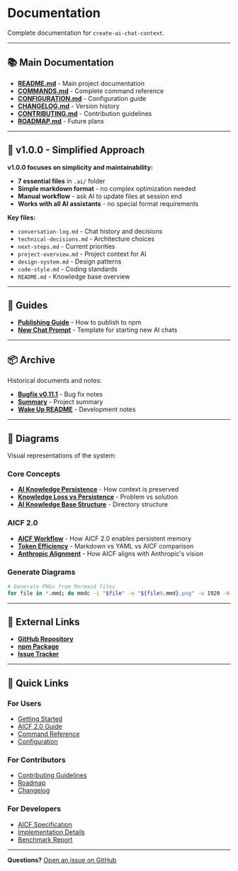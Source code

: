 # Documentation

Complete documentation for `create-ai-chat-context`.

---

## 📚 Main Documentation

- **[README.md](../README.md)** - Main project documentation
- **[COMMANDS.md](../COMMANDS.md)** - Complete command reference
- **[CONFIGURATION.md](../CONFIGURATION.md)** - Configuration guide
- **[CHANGELOG.md](../CHANGELOG.md)** - Version history
- **[CONTRIBUTING.md](../CONTRIBUTING.md)** - Contribution guidelines
- **[ROADMAP.md](../ROADMAP.md)** - Future plans

---

## 🎯 v1.0.0 - Simplified Approach

**v1.0.0 focuses on simplicity and maintainability:**

- **7 essential files** in `.ai/` folder
- **Simple markdown format** - no complex optimization needed
- **Manual workflow** - ask AI to update files at session end
- **Works with all AI assistants** - no special format requirements

**Key files:**

- `conversation-log.md` - Chat history and decisions
- `technical-decisions.md` - Architecture choices
- `next-steps.md` - Current priorities
- `project-overview.md` - Project context for AI
- `design-system.md` - Design patterns
- `code-style.md` - Coding standards
- `README.md` - Knowledge base overview

---

## 📖 Guides

- **[Publishing Guide](./guides/PUBLISH_GUIDE.md)** - How to publish to npm
- **[New Chat Prompt](./guides/NEW_CHAT_PROMPT.md)** - Template for starting new AI chats

---

## 📦 Archive

Historical documents and notes:

- **[Bugfix v0.11.1](./archive/BUGFIX-v0.11.1.md)** - Bug fix notes
- **[Summary](./archive/SUMMARY.md)** - Project summary
- **[Wake Up README](./archive/WAKE-UP-README.md)** - Development notes

---

## 🎨 Diagrams

Visual representations of the system:

### Core Concepts

- **[AI Knowledge Persistence](./01_ai-knowledge-persistence.png)** - How context is preserved
- **[Knowledge Loss vs Persistence](./02_knowledge-loss-vs-persistence.png)** - Problem vs solution
- **[AI Knowledge Base Structure](./03_ai-knowledge-base-structure.png)** - Directory structure

### AICF 2.0

- **[AICF Workflow](./04_aicf-workflow.png)** - How AICF 2.0 enables persistent memory
- **[Token Efficiency](./05_token-efficiency.png)** - Markdown vs YAML vs AICF comparison
- **[Anthropic Alignment](./06_anthropic-alignment.png)** - How AICF aligns with Anthropic's vision

### Generate Diagrams

```bash
# Generate PNGs from Mermaid files
for file in *.mmd; do mmdc -i "$file" -o "${file%.mmd}.png" -w 1920 -H 1080 -s 3; done
```

---

## 🔗 External Links

- **[GitHub Repository](https://github.com/Vaeshkar/create-ai-chat-context)**
- **[npm Package](https://www.npmjs.com/package/create-ai-chat-context)**
- **[Issue Tracker](https://github.com/Vaeshkar/create-ai-chat-context/issues)**

---

## 📝 Quick Links

### For Users

- [Getting Started](../README.md#quick-start)
- [AICF 2.0 Guide](./aicf/AICF-GUIDE.md)
- [Command Reference](../COMMANDS.md)
- [Configuration](../CONFIGURATION.md)

### For Contributors

- [Contributing Guidelines](../CONTRIBUTING.md)
- [Roadmap](../ROADMAP.md)
- [Changelog](../CHANGELOG.md)

### For Developers

- [AICF Specification](./aicf/AICF-SPEC.md)
- [Implementation Details](./aicf/AI-NATIVE-FORMAT-IMPLEMENTATION.md)
- [Benchmark Report](./aicf/AICF-BENCHMARK-REPORT.md)

---

**Questions?** [Open an issue on GitHub](https://github.com/Vaeshkar/create-ai-chat-context/issues)
